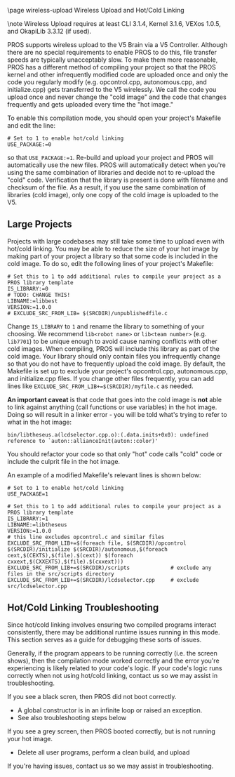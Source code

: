 \page wireless-upload Wireless Upload and Hot/Cold Linking

\note
Wireless Upload requires at least CLI 3.1.4, Kernel 3.1.6, VEXos
1.0.5, and OkapiLib 3.3.12 (if used).

PROS supports wireless upload to the V5 Brain via a V5 Controller.
Although there are no special requirements to enable PROS to do this,
file transfer speeds are typically unacceptably slow. To make them more
reasonable, PROS has a different method of compiling your project so
that the PROS kernel and other infrequently modified code are uploaded
once and only the code you regularly modify (e.g. opcontrol.cpp,
autonomous.cpp, and initialize.cpp) gets transferred to the V5
wirelessly. We call the code you upload once and never change the "cold
image" and the code that changes frequently and gets uploaded every time
the "hot image."

To enable this compilation mode, you should open your project's Makefile
and edit the line:

```{.Makefile}
# Set to 1 to enable hot/cold linking
USE_PACKAGE:=0
```

so that `USE_PACKAGE:=1`. Re-build and upload your project and PROS will
automatically use the new files. PROS will automatically detect when
you're using the same combination of libraries and decide not to
re-upload the "cold" code. Verification that the library is present is
done with filename and checksum of the file. As a result, if you use the
same combination of libraries (cold image), only one copy of the cold
image is uploaded to the V5.

## Large Projects

Projects with large codebases may still take some time to upload even
with hot/cold linking. You may be able to reduce the size of your hot
image by making part of your project a library so that some code is
included in the cold image. To do so, edit the following lines of your
project's Makefile:

```{.Makefile}
# Set this to 1 to add additional rules to compile your project as a PROS library template
IS_LIBRARY:=0
# TODO: CHANGE THIS!
LIBNAME:=libbest
VERSION:=1.0.0
# EXCLUDE_SRC_FROM_LIB= $(SRCDIR)/unpublishedfile.c
```

Change `IS_LIBRARY` to `1` and rename the library to something of your
choosing. We recommend `lib<robot name>` or `lib<team number>` (e.g.
`lib7701`) to be unique enough to avoid cause naming conflicts with
other cold images. When compiling, PROS will include this library as
part of the cold image. Your library should only contain files you
infrequently change so that you do not have to frequently upload the
cold image. By default, the Makefile is set up to exclude your project's
opcontrol.cpp, autonomous.cpp, and initialize.cpp files. If you change
other files frequently, you can add lines like
`EXCLUDE_SRC_FROM_LIB+=$(SRCDIR)/myfile.c` as needed.

**An important caveat** is that code that goes into the cold image is
**not** able to link against anything (call functions or use variables)
in the hot image. Doing so will result in a linker error - you will be
told what's trying to refer to what in the hot image:

    bin/libtheseus.a(lcdselector.cpp.o):(.data.inits+0x0): undefined reference to `auton::allianceInit(auton::color)'

You should refactor your code so that only "hot" code calls "cold" code
or include the culprit file in the hot image.

An example of a modified Makefile's relevant lines is shown below:

```{.Makefile}
# Set to 1 to enable hot/cold linking
USE_PACKAGE=1

# Set this to 1 to add additional rules to compile your project as a PROS library template
IS_LIBRARY:=1
LIBNAME:=libtheseus
VERSION:=1.0.0
# this line excludes opcontrol.c and similar files
EXCLUDE_SRC_FROM_LIB+=$(foreach file, $(SRCDIR)/opcontrol $(SRCDIR)/initialize $(SRCDIR)/autonomous,$(foreach cext,$(CEXTS),$(file).$(cext)) $(foreach cxxext,$(CXXEXTS),$(file).$(cxxext)))
EXCLUDE_SRC_FROM_LIB+=$(SRCDIR)/scripts             # exclude any files in the src/scripts directory
EXCLUDE_SRC_FROM_LIB+=$(SRCDIR)/lcdselector.cpp     # exclude src/lcdselector.cpp
```

## Hot/Cold Linking Troubleshooting

Since hot/cold linking involves ensuring two compiled programs interact
consistently, there may be additional runtime issues running in this
mode. This section serves as a guide for debugging these sorts of
issues.

Generally, if the program appears to be running correctly (i.e. the
screen shows), then the compilation mode worked correctly and the error
you're experiencing is likely related to your code's logic. If your
code's logic runs correctly when not using hot/cold linking, contact us
so we may assist in troubleshooting.

If you see a black scren, then PROS did not boot correctly.

- A global constructor is in an infinite loop or raised an exception.
- See also troubleshooting steps below

If you see a grey screen, then PROS booted correctly, but is not running
your hot image.

- Delete all user programs, perform a clean build, and upload

If you're having issues, contact us so we may assist in troubleshooting.
